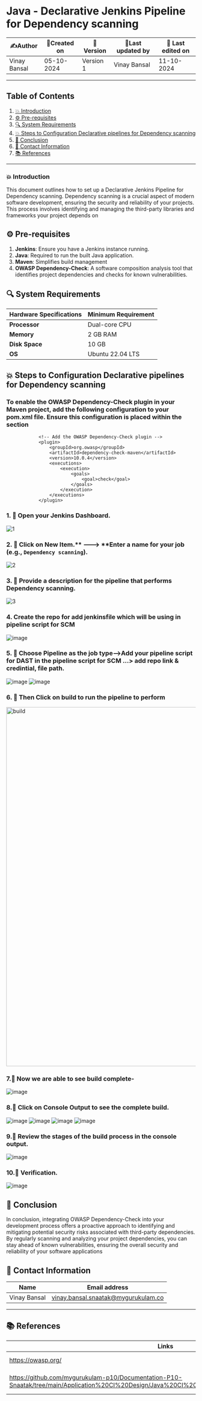 
# Java - Declarative Jenkins Pipeline for Dependency scanning


| ✍️Author      | 📅Created on  |📌 Version    | 📝Last updated by |📅 Last edited on |
|-------------|-------------|------------|-----------------|----------------|
| Vinay Bansal | 05-10-2024  | Version 1  | Vinay Bansal    | 11-10-2024   |

---
## Table of Contents
1. [💥 Introduction](#-introduction)
2. [⚙ Pre-requisites](#-pre-requisites)
3. [🔍 System Requirements](#-system-requirements)
4. [💥 Steps to Configuration Declarative pipelines for Dependency scanning](#-steps-to-configuration-declarative-pipelines-for-dependency-scanning)
5. [📛 Conclusion](#-conclusion)
6. [📧 Contact Information](#-contact-information)
7. [📚 References](#-references)

---
### 💥 Introduction
This document outlines how to set up a Declarative Jenkins Pipeline for Dependency scanning. Dependency scanning is a crucial aspect of modern software development, ensuring the security and reliability of your projects. This process involves identifying and managing the third-party libraries and frameworks your project depends on


## ⚙ Pre-requisites
1. **Jenkins**: Ensure you have a Jenkins instance running.
2. **Java**: Required to run the built Java application.
3. **Maven**: Simplifies build management
4. **OWASP Dependency-Check**:	A software composition analysis tool that identifies project dependencies and checks for known vulnerabilities.

## 🔍 System Requirements
| Hardware Specifications | Minimum Requirement  |
|-------------------|---------------------------|
| **Processor**     | Dual-core CPU             | 
| **Memory**        | 2 GB RAM                  | 
| **Disk Space**    | 10 GB                      | 
| **OS**            |Ubuntu 22.04 LTS           |


## 💥 Steps to Configuration Declarative pipelines for Dependency scanning
### To enable the OWASP Dependency-Check plugin in your Maven project, add the following configuration to your pom.xml file. Ensure this configuration is placed within the <build> section
```
            <!-- Add the OWASP Dependency-Check plugin -->
            <plugin>
                <groupId>org.owasp</groupId>
                <artifactId>dependency-check-maven</artifactId>
                <version>10.0.4</version>
                <executions>
                    <execution>
                        <goals>
                            <goal>check</goal>
                        </goals>
                    </execution>
                </executions>
            </plugin>
```

### 1. 🚀 Open your Jenkins Dashboard.
![1](https://github.com/user-attachments/assets/59bb5e6e-68e1-4d41-8147-cd7acceeb2d8)

### 2. 🚀 Click on **New Item**.** ---> **Enter a name for your job (e.g., `Dependency scanning`).
![2](https://github.com/user-attachments/assets/7449f5ee-c0f5-4afd-968d-127b7fbdce94)

### 3. 🚀 Provide a description for the pipeline that performs Dependency scanning.
![3](https://github.com/user-attachments/assets/81e1e782-18f7-45e2-a440-822cd273b048)

### 4. Create the repo for add jenkinsfile which will be using in pipeline script for SCM
![image](https://github.com/user-attachments/assets/f892b536-b19d-40ff-91c9-ba9e22083fe3)


### 5. 🚀 Choose Pipeline as the job type-->Add your pipeline script for DAST in the pipeline script for SCM ...> add repo link & credintial, file path.
![image](https://github.com/user-attachments/assets/38cf7790-6d5e-4988-a151-7a162b9a4356)
![image](https://github.com/user-attachments/assets/981ccfc4-c80a-4fe0-8b2b-4a90a36d577c)


### 6. 🚀 Then Click on build to run the pipeline to perform
<img width="952" alt="build" src="https://github.com/user-attachments/assets/8e0b140e-3cb9-4b40-babd-75fb6963a653">

### 7.🚀 Now we are able to see build complete-
![image](https://github.com/user-attachments/assets/18a09ec2-6c68-432c-b167-8af86047577b)



### 8.🚀 Click on Console Output to see the complete build.
![image](https://github.com/user-attachments/assets/b7403eab-f5c1-4e12-bb50-e8b1b4ef6d0c)
![image](https://github.com/user-attachments/assets/017b49c2-25f6-4e16-b664-49b374699200)
![image](https://github.com/user-attachments/assets/ca7bf04f-8fac-4247-bd68-54990e8a8576)
![image](https://github.com/user-attachments/assets/34ba7433-975b-462e-a86b-f69f60410e51)





### 9.🚀 Review the stages of the build process in the console output.
![image](https://github.com/user-attachments/assets/44ff86fa-a711-403f-b7e5-d00bdbf8604f)

### 10.🚀 Verification.
![image](https://github.com/user-attachments/assets/7679e89a-5978-4c84-827b-617de10d4e86)


## 📛 Conclusion
In conclusion, integrating OWASP Dependency-Check into your development process offers a proactive approach to identifying and mitigating potential security risks associated with third-party dependencies. By regularly scanning and analyzing your project dependencies, you can stay ahead of known vulnerabilities, ensuring the overall security and reliability of your software applications

##  📧 Contact Information
| Name | Email address|
|------|---------------------|
| Vinay Bansal | vinay.bansal.snaatak@mygurukulam.co |

---
## 📚 References
| Links | Descriptions|
|------|---------------------|
|https://owasp.org/|OWASP Overview|
|https://github.com/mygurukulam-p10/Documentation-P10-Snaatak/tree/main/Application%20CI%20Design/Java%20CI%20checks/Dependency%20scanning%20POC|(POC): Dependency scanning|
